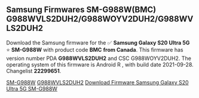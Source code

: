 <h2>Samsung Firmwares SM-G988W(BMC) G988WVLS2DUH2/G988WOYV2DUH2/G988WVLS2DUH2</h2>
Download the Samsung firmware for the ✅ <strong>Samsung Galaxy S20 Ultra 5G </strong> ⭐ <strong>SM-G988W</strong> with product code <strong>BMC</strong> <strong> from Canada</strong>. This firmware has version number PDA <strong>G988WVLS2DUH2</strong> and CSC G988WOYV2DUH2. The operating system of this firmware is Android R , with build date 2021-09-28. Changelist <strong>22299651</strong>.


[SM-G988W](https://samfirm.shop/samsung/model/SM-G988W)
[G988WVLS2DUH2](https://samfirm.shop/samsung/pda/G988WVLS2DUH2)
[Download Firmware Samsung Galaxy S20 Ultra 5G SM-G988W](https://samfirm.shop/samsung/firmware/460456)
